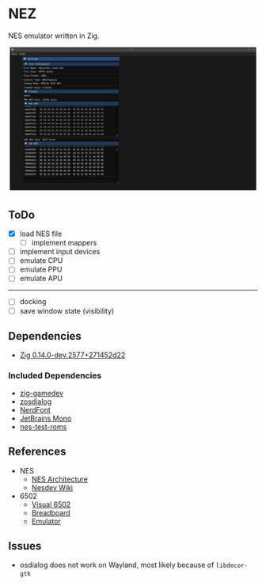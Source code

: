 # NEZ
NES emulator written in Zig.

![screenshot](screenshot.png)

## ToDo
- [x] load NES file
    - [ ] implement mappers
- [ ] implement input devices
- [ ] emulate CPU
- [ ] emulate PPU
- [ ] emulate APU
---
- [ ] docking
- [ ] save window state (visibility)

## Dependencies
- [Zig 0.14.0-dev.2577+271452d22](https://machengine.org/docs/nominated-zig/)

### Included Dependencies
- [zig-gamedev](https://github.com/zig-gamedev/zig-gamedev)
- [zosdialog](https://github.com/l3x61/zosdialog)
- [NerdFont](https://www.nerdfonts.com/)
- [JetBrains Mono](https://www.jetbrains.com/lp/mono/)
- [nes-test-roms](https://github.com/christopherpow/nes-test-roms)

## References
- NES
    - [NES Architecture](https://www.copetti.org/writings/consoles/nes/)
    - [Nesdev Wiki](https://www.nesdev.org/wiki/Nesdev_Wiki)
- 6502
    - [Visual 6502](http://visual6502.org)
    - [Breadboard](https://github.com/TheParp/PRP-6502/wiki)
    - [Emulator](https://masswerk.at/6502/)

## Issues
- osdialog does not work on Wayland, most likely because of `libdecor-gtk`